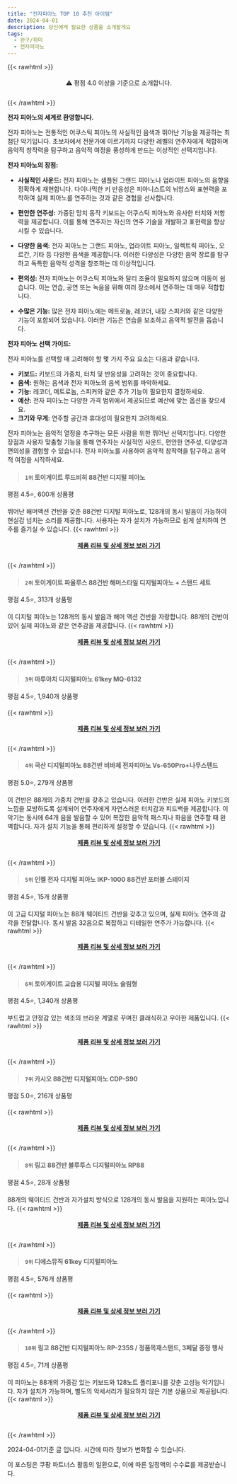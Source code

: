 ```yaml
---
title: "전자피아노 TOP 10 추천 아이템"
date: 2024-04-01
description: 당신에게 필요한 상품을 소개할게요
tags:
  - 완구/취미
  - 전자피아노
---
```

{{< rawhtml >}}<div class="toc" style="text-align: center; height: 50px; line-height: 2;">  <p>⚠️ 평점 4.0 이상을 기준으로 소개합니다.<br></p></div> {{< /rawhtml >}}

**전자 피아노의 세계로 환영합니다.**

전자 피아노는 전통적인 어쿠스틱 피아노의 사실적인 음색과 뛰어난 기능을 제공하는 최첨단 악기입니다. 초보자에서 전문가에 이르기까지 다양한 레벨의 연주자에게 적합하며 음악적 창작력을 탐구하고 음악적 여정을 풍성하게 만드는 이상적인 선택지입니다.

**전자 피아노의 장점:**

* **사실적인 사운드:** 전자 피아노는 샘플된 그랜드 피아노나 업라이트 피아노의 음향을 정확하게 재현합니다. 다이나믹한 키 반응성은 피아니스트의 뉘앙스와 표현력을 포착하여 실제 피아노를 연주하는 것과 같은 경험을 선사합니다.

* **편안한 연주성:** 가중된 망치 동작 키보드는 어쿠스틱 피아노와 유사한 터치와 저항력을 제공합니다. 이를 통해 연주자는 자신의 연주 기술을 개발하고 표현력을 향상시킬 수 있습니다.

* **다양한 음색:** 전자 피아노는 그랜드 피아노, 업라이트 피아노, 일렉트릭 피아노, 오르간, 기타 등 다양한 음색을 제공합니다. 이러한 다양성은 다양한 음악 장르를 탐구하고 독특한 음악적 성격을 창조하는 데 이상적입니다.

* **편의성:** 전자 피아노는 어쿠스틱 피아노와 달리 조율이 필요하지 않으며 이동이 쉽습니다. 이는 연습, 공연 또는 녹음을 위해 여러 장소에서 연주하는 데 매우 적합합니다.

* **수많은 기능:** 많은 전자 피아노에는 메트로놈, 레코더, 내장 스피커와 같은 다양한 기능이 포함되어 있습니다. 이러한 기능은 연습을 보조하고 음악적 발전을 돕습니다.

**전자 피아노 선택 가이드:**

전자 피아노를 선택할 때 고려해야 할 몇 가지 주요 요소는 다음과 같습니다.

* **키보드:** 키보드의 가중치, 터치 및 반응성을 고려하는 것이 중요합니다.
* **음색:** 원하는 음색과 전자 피아노의 음색 범위를 파악하세요.
* **기능:** 레코더, 메트로놈, 스피커와 같은 추가 기능이 필요한지 결정하세요.
* **예산:** 전자 피아노는 다양한 가격 범위에서 제공되므로 예산에 맞는 옵션을 찾으세요.
* **크기와 무게:** 연주할 공간과 휴대성이 필요한지 고려하세요.

전자 피아노는 음악적 열정을 추구하는 모든 사람을 위한 뛰어난 선택지입니다. 다양한 장점과 사용자 맞춤형 기능을 통해 연주자는 사실적인 사운드, 편안한 연주성, 다양성과 편의성을 경험할 수 있습니다. 전자 피아노를 사용하여 음악적 창작력을 탐구하고 음악적 여정을 시작하세요.


>#### `1위` 토이게이트 루드비히 88건반 디지털 피아노
평점 4.5⭐, 600개 상품평

뛰어난 해머액션 건반을 갖춘 88건반 디지털 피아노로, 128개의 동시 발음이 가능하여 현실감 넘치는 소리를 제공합니다. 사용자는 자가 설치가 가능하므로 쉽게 설치하여 연주를 즐기실 수 있습니다.
{{< rawhtml >}}<div class="toc" style="text-align: center; height: 50px; line-height: 2;"><p><b><a href="https://link.coupang.com/re/AFFSDP?lptag=AF5033054&pageKey=6060663093&itemId=11143077210&vendorItemId=78421480302&traceid=V0-153-76a45a1e4c5fac35&requestid=20240401161249775189081803&token=31850B%7CGM">제품 리뷰 및 상세 정보 보러 가기</a></b><br></p> </div>{{< /rawhtml >}}

>#### `2위` 토이게이트 파울루스 88건반 해머스타일 디지털피아노 + 스탠드 세트
평점 4.5⭐, 313개 상품평

이 디지털 피아노는 128개의 동시 발음과 해머 액션 건반을 자랑합니다. 88개의 건반이 있어 실제 피아노와 같은 연주감을 제공합니다.
{{< rawhtml >}}<div class="toc" style="text-align: center; height: 50px; line-height: 2;"><p><b><a href="https://link.coupang.com/re/AFFSDP?lptag=AF5033054&pageKey=6806676097&itemId=16089975006&vendorItemId=83287713961&traceid=V0-153-01b00f8ea4108107&requestid=20240401161249775189081803&token=31850B%7CGM">제품 리뷰 및 상세 정보 보러 가기</a></b><br></p> </div>{{< /rawhtml >}}

>#### `3위` 마루아치 디지털피아노 61key MQ-6132
평점 4.5⭐, 1,940개 상품평


{{< rawhtml >}}<div class="toc" style="text-align: center; height: 50px; line-height: 2;"><p><b><a href="https://link.coupang.com/re/AFFSDP?lptag=AF5033054&pageKey=1274659214&itemId=2280397614&vendorItemId=70277523232&traceid=V0-153-6364f7bd5c11e661&requestid=20240401161249775189081803&token=31850B%7CGM">제품 리뷰 및 상세 정보 보러 가기</a></b><br></p> </div>{{< /rawhtml >}}

>#### `4위` 국산 디지털피아노 88건반 비바체 전자피아노 Vs-650Pro+나무스텐드
평점 5.0⭐, 279개 상품평

이 건반은 88개의 가중치 건반을 갖추고 있습니다. 이러한 건반은 실제 피아노 키보드의 느낌을 모방하도록 설계되어 연주자에게 자연스러운 터치감과 피드백을 제공합니다. 이 악기는 동시에 64개 음을 발음할 수 있어 복잡한 음악적 패스지나 화음을 연주할 때 완벽합니다. 자가 설치 기능을 통해 편리하게 설정할 수 있습니다.
{{< rawhtml >}}<div class="toc" style="text-align: center; height: 50px; line-height: 2;"><p><b><a href="https://link.coupang.com/re/AFFSDP?lptag=AF5033054&pageKey=7674410791&itemId=20481616745&vendorItemId=74213833982&traceid=V0-153-3424146679f94d62&requestid=20240401161249775189081803&token=31850B%7CGM">제품 리뷰 및 상세 정보 보러 가기</a></b><br></p> </div>{{< /rawhtml >}}

>#### `5위` 인켈 전자 디지털 피아노 IKP-1000 88건반 포터블 스테이지
평점 4.5⭐, 15개 상품평

이 고급 디지털 피아노는 88개 웨이티드 건반을 갖추고 있으며, 실제 피아노 연주의 감각을 전달합니다. 동시 발음 32음으로 복잡하고 디테일한 연주가 가능합니다.
{{< rawhtml >}}<div class="toc" style="text-align: center; height: 50px; line-height: 2;"><p><b><a href="https://link.coupang.com/re/AFFSDP?lptag=AF5033054&pageKey=7563994809&itemId=19933931545&vendorItemId=87033325456&traceid=V0-153-8f7fd7b0ee0d8789&requestid=20240401161249775189081803&token=31850B%7CGM">제품 리뷰 및 상세 정보 보러 가기</a></b><br></p> </div>{{< /rawhtml >}}

>#### `6위` 토이게이트 교습용 디지털 피아노 슬림형
평점 4.5⭐, 1,340개 상품평

부드럽고 안정감 있는 색조의 브라운 계열로 꾸며진 클래식하고 우아한 제품입니다.
{{< rawhtml >}}<div class="toc" style="text-align: center; height: 50px; line-height: 2;"><p><b><a href="https://link.coupang.com/re/AFFSDP?lptag=AF5033054&pageKey=7691884091&itemId=20571476825&vendorItemId=70061086194&traceid=V0-153-5f43630cb79ec853&requestid=20240401161249775189081803&token=31850B%7CGM">제품 리뷰 및 상세 정보 보러 가기</a></b><br></p> </div>{{< /rawhtml >}}

>#### `7위` 카시오 88건반 디지털피아노 CDP-S90
평점 5.0⭐, 216개 상품평


{{< rawhtml >}}<div class="toc" style="text-align: center; height: 50px; line-height: 2;"><p><b><a href="https://link.coupang.com/re/AFFSDP?lptag=AF5033054&pageKey=2045601660&itemId=3477674004&vendorItemId=70966651052&traceid=V0-153-10ed1452f5d0a6d2&requestid=20240401161249775189081803&token=31850B%7CGM">제품 리뷰 및 상세 정보 보러 가기</a></b><br></p> </div>{{< /rawhtml >}}

>#### `8위` 링고 88건반 블루투스 디지털피아노 RP88
평점 4.5⭐, 28개 상품평

88개의 웨이티드 건반과 자가설치 방식으로 128개의 동시 발음을 지원하는 피아노입니다.
{{< rawhtml >}}<div class="toc" style="text-align: center; height: 50px; line-height: 2;"><p><b><a href="https://link.coupang.com/re/AFFSDP?lptag=AF5033054&pageKey=7713547515&itemId=18561159475&vendorItemId=87102014666&traceid=V0-153-ee8d0e0fa9a9673e&requestid=20240401161249775189081803&token=31850B%7CGM">제품 리뷰 및 상세 정보 보러 가기</a></b><br></p> </div>{{< /rawhtml >}}

>#### `9위` 디에스뮤직 61key 디지털피아노
평점 4.5⭐, 576개 상품평


{{< rawhtml >}}<div class="toc" style="text-align: center; height: 50px; line-height: 2;"><p><b><a href="https://link.coupang.com/re/AFFSDP?lptag=AF5033054&pageKey=6326795816&itemId=13213113997&vendorItemId=80629818816&traceid=V0-153-9bc6af815f821f38&requestid=20240401161249775189081803&token=31850B%7CGM">제품 리뷰 및 상세 정보 보러 가기</a></b><br></p> </div>{{< /rawhtml >}}

>#### `10위` 링고 88건반 디지털피아노 RP-235S / 정품목재스탠드, 3페달 증정 행사
평점 4.5⭐, 71개 상품평

이 피아노는 88개의 가중감 있는 키보드와 128노트 폴리포니를 갖춘 고성능 악기입니다. 자가 설치가 가능하며, 별도의 악세서리가 필요하지 않은 기본 상품으로 제공됩니다.
{{< rawhtml >}}<div class="toc" style="text-align: center; height: 50px; line-height: 2;"><p><b><a href="https://link.coupang.com/re/AFFSDP?lptag=AF5033054&pageKey=5278937411&itemId=7546659686&vendorItemId=71732351331&traceid=V0-153-35456bf653214b81&requestid=20240401161249775189081803&token=31850B%7CGM">제품 리뷰 및 상세 정보 보러 가기</a></b><br></p> </div>{{< /rawhtml >}}


2024-04-01기준 글 입니다.
시간에 따라 정보가 변화할 수 있습니다.

이 포스팅은 쿠팡 파트너스 활동의 일환으로, 이에 따른 일정액의 수수료를 제공받습니다.